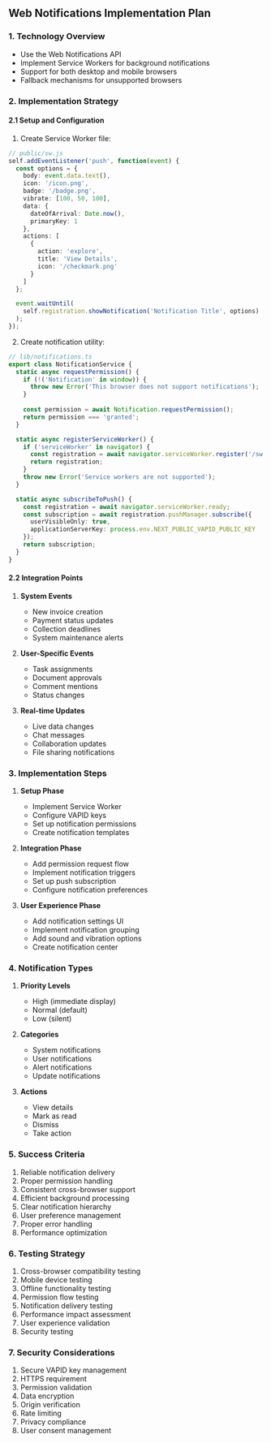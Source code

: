 ## Web Notifications Implementation Plan

### 1. Technology Overview
- Use the Web Notifications API
- Implement Service Workers for background notifications
- Support for both desktop and mobile browsers
- Fallback mechanisms for unsupported browsers

### 2. Implementation Strategy

#### 2.1 Setup and Configuration
1. Create Service Worker file:
```typescript
// public/sw.js
self.addEventListener('push', function(event) {
  const options = {
    body: event.data.text(),
    icon: '/icon.png',
    badge: '/badge.png',
    vibrate: [100, 50, 100],
    data: {
      dateOfArrival: Date.now(),
      primaryKey: 1
    },
    actions: [
      {
        action: 'explore',
        title: 'View Details',
        icon: '/checkmark.png'
      }
    ]
  };

  event.waitUntil(
    self.registration.showNotification('Notification Title', options)
  );
});
```

2. Create notification utility:
```typescript
// lib/notifications.ts
export class NotificationService {
  static async requestPermission() {
    if (!('Notification' in window)) {
      throw new Error('This browser does not support notifications');
    }
    
    const permission = await Notification.requestPermission();
    return permission === 'granted';
  }

  static async registerServiceWorker() {
    if ('serviceWorker' in navigator) {
      const registration = await navigator.serviceWorker.register('/sw.js');
      return registration;
    }
    throw new Error('Service workers are not supported');
  }

  static async subscribeToPush() {
    const registration = await navigator.serviceWorker.ready;
    const subscription = await registration.pushManager.subscribe({
      userVisibleOnly: true,
      applicationServerKey: process.env.NEXT_PUBLIC_VAPID_PUBLIC_KEY
    });
    return subscription;
  }
}
```

#### 2.2 Integration Points
1. **System Events**
   - New invoice creation
   - Payment status updates
   - Collection deadlines
   - System maintenance alerts

2. **User-Specific Events**
   - Task assignments
   - Document approvals
   - Comment mentions
   - Status changes

3. **Real-time Updates**
   - Live data changes
   - Chat messages
   - Collaboration updates
   - File sharing notifications

### 3. Implementation Steps

1. **Setup Phase**
   - Implement Service Worker
   - Configure VAPID keys
   - Set up notification permissions
   - Create notification templates

2. **Integration Phase**
   - Add permission request flow
   - Implement notification triggers
   - Set up push subscription
   - Configure notification preferences

3. **User Experience Phase**
   - Add notification settings UI
   - Implement notification grouping
   - Add sound and vibration options
   - Create notification center

### 4. Notification Types

1. **Priority Levels**
   - High (immediate display)
   - Normal (default)
   - Low (silent)

2. **Categories**
   - System notifications
   - User notifications
   - Alert notifications
   - Update notifications

3. **Actions**
   - View details
   - Mark as read
   - Dismiss
   - Take action

### 5. Success Criteria
1. Reliable notification delivery
2. Proper permission handling
3. Consistent cross-browser support
4. Efficient background processing
5. Clear notification hierarchy
6. User preference management
7. Proper error handling
8. Performance optimization

### 6. Testing Strategy
1. Cross-browser compatibility testing
2. Mobile device testing
3. Offline functionality testing
4. Permission flow testing
5. Notification delivery testing
6. Performance impact assessment
7. User experience validation
8. Security testing

### 7. Security Considerations
1. Secure VAPID key management
2. HTTPS requirement
3. Permission validation
4. Data encryption
5. Origin verification
6. Rate limiting
7. Privacy compliance
8. User consent management
